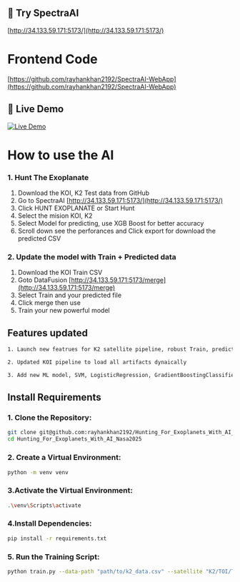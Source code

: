 ## 🚀 Try SpectraAI  

[http://34.133.59.171:5173/](http://34.133.59.171:5173/)

# Frontend Code
[https://github.com/rayhankhan2192/SpectraAI-WebApp](https://github.com/rayhankhan2192/SpectraAI-WebApp)

## 🔗 Live Demo  
[![Live Demo](https://img.shields.io/badge/Try-SpectraAI-blue?style=for-the-badge&logo=vercel)](http://203.190.12.138:5174/)

# How to use the AI
### 1. Hunt The Exoplanate

1. Download the KOI, K2 Test data from GitHub
2. Go to SpectraAI [http://34.133.59.171:5173/](http://34.133.59.171:5173/)
3. Click HUNT EXOPLANATE or Start Hunt
4. Select the mision KOI, K2
5. Select Model for predicting, use XGB Boost for better accuracy
6. Scroll down see the perforances and Click export for download the predicted CSV

### 2. Update the model with Train + Predicted data

1. Download the KOI Train CSV
1. Goto DataFusion [http://34.133.59.171:5173/merge](http://34.133.59.171:5173/merge)
3. Select Train and your predicted file
4. Click merge then use
5. Train your new powerful model

## Features updated
```bash
1. Launch new featrues for K2 satellite pipeline, robust Train, prediction with dynamic setup

2. Updated KOI pipeline to load all artifacts dynaically

3. Add new ML model, SVM, LogisticRegression, GradientBoostingClassifier
```  


## Install Requirements

### 1. Clone the Repository:
```bash
git clone git@github.com:rayhankhan2192/Hunting_For_Exoplanets_With_AI_Nasa2025.git
cd Hunting_For_Exoplanets_With_AI_Nasa2025
```

### 2. Create a Virtual Environment:

```bash
python -m venv venv
```

### 3.Activate the Virtual Environment:
```bash
.\venv\Scripts\activate
```

### 4.Install Dependencies:
```bash
pip install -r requirements.txt
```

### 5. Run the Training Script:
```bash
python train.py --data-path "path/to/k2_data.csv" --satellite "K2/TOI/TESS" --model "xgb/rf/decisiontree"
```